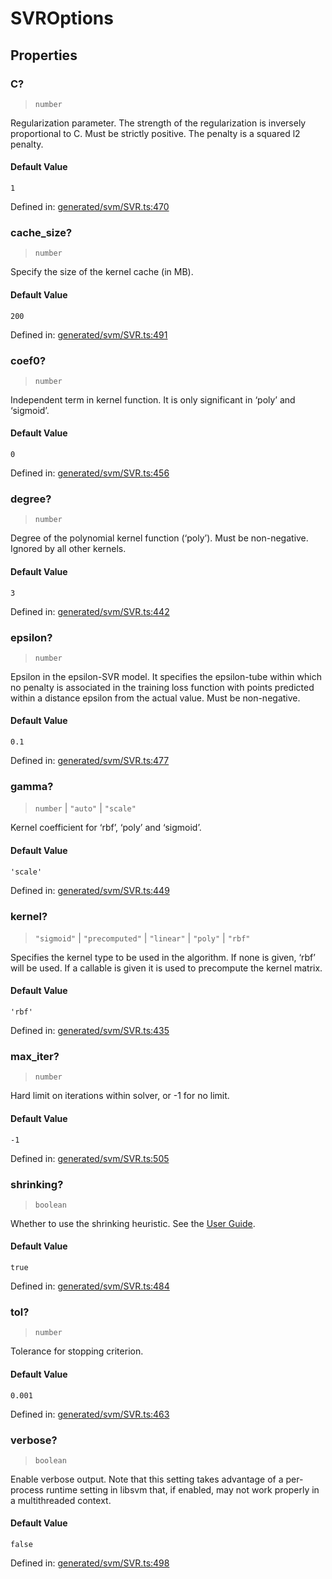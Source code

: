 # SVROptions

## Properties

### C?

> `number`

Regularization parameter. The strength of the regularization is inversely proportional to C. Must be strictly positive. The penalty is a squared l2 penalty.

#### Default Value

`1`

Defined in:  [generated/svm/SVR.ts:470](https://github.com/transitive-bullshit/scikit-learn-ts/blob/122b3c0/packages/sklearn/src/generated/svm/SVR.ts#L470)

### cache\_size?

> `number`

Specify the size of the kernel cache (in MB).

#### Default Value

`200`

Defined in:  [generated/svm/SVR.ts:491](https://github.com/transitive-bullshit/scikit-learn-ts/blob/122b3c0/packages/sklearn/src/generated/svm/SVR.ts#L491)

### coef0?

> `number`

Independent term in kernel function. It is only significant in ‘poly’ and ‘sigmoid’.

#### Default Value

`0`

Defined in:  [generated/svm/SVR.ts:456](https://github.com/transitive-bullshit/scikit-learn-ts/blob/122b3c0/packages/sklearn/src/generated/svm/SVR.ts#L456)

### degree?

> `number`

Degree of the polynomial kernel function (‘poly’). Must be non-negative. Ignored by all other kernels.

#### Default Value

`3`

Defined in:  [generated/svm/SVR.ts:442](https://github.com/transitive-bullshit/scikit-learn-ts/blob/122b3c0/packages/sklearn/src/generated/svm/SVR.ts#L442)

### epsilon?

> `number`

Epsilon in the epsilon-SVR model. It specifies the epsilon-tube within which no penalty is associated in the training loss function with points predicted within a distance epsilon from the actual value. Must be non-negative.

#### Default Value

`0.1`

Defined in:  [generated/svm/SVR.ts:477](https://github.com/transitive-bullshit/scikit-learn-ts/blob/122b3c0/packages/sklearn/src/generated/svm/SVR.ts#L477)

### gamma?

> `number` \| `"auto"` \| `"scale"`

Kernel coefficient for ‘rbf’, ‘poly’ and ‘sigmoid’.

#### Default Value

`'scale'`

Defined in:  [generated/svm/SVR.ts:449](https://github.com/transitive-bullshit/scikit-learn-ts/blob/122b3c0/packages/sklearn/src/generated/svm/SVR.ts#L449)

### kernel?

> `"sigmoid"` \| `"precomputed"` \| `"linear"` \| `"poly"` \| `"rbf"`

Specifies the kernel type to be used in the algorithm. If none is given, ‘rbf’ will be used. If a callable is given it is used to precompute the kernel matrix.

#### Default Value

`'rbf'`

Defined in:  [generated/svm/SVR.ts:435](https://github.com/transitive-bullshit/scikit-learn-ts/blob/122b3c0/packages/sklearn/src/generated/svm/SVR.ts#L435)

### max\_iter?

> `number`

Hard limit on iterations within solver, or -1 for no limit.

#### Default Value

`-1`

Defined in:  [generated/svm/SVR.ts:505](https://github.com/transitive-bullshit/scikit-learn-ts/blob/122b3c0/packages/sklearn/src/generated/svm/SVR.ts#L505)

### shrinking?

> `boolean`

Whether to use the shrinking heuristic. See the [User Guide](../svm.html#shrinking-svm).

#### Default Value

`true`

Defined in:  [generated/svm/SVR.ts:484](https://github.com/transitive-bullshit/scikit-learn-ts/blob/122b3c0/packages/sklearn/src/generated/svm/SVR.ts#L484)

### tol?

> `number`

Tolerance for stopping criterion.

#### Default Value

`0.001`

Defined in:  [generated/svm/SVR.ts:463](https://github.com/transitive-bullshit/scikit-learn-ts/blob/122b3c0/packages/sklearn/src/generated/svm/SVR.ts#L463)

### verbose?

> `boolean`

Enable verbose output. Note that this setting takes advantage of a per-process runtime setting in libsvm that, if enabled, may not work properly in a multithreaded context.

#### Default Value

`false`

Defined in:  [generated/svm/SVR.ts:498](https://github.com/transitive-bullshit/scikit-learn-ts/blob/122b3c0/packages/sklearn/src/generated/svm/SVR.ts#L498)
